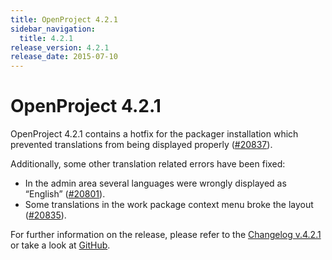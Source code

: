 ```yaml
---
title: OpenProject 4.2.1
sidebar_navigation:
  title: 4.2.1
release_version: 4.2.1
release_date: 2015-07-10
---
```


# OpenProject 4.2.1

OpenProject 4.2.1 contains a hotfix for the packager installation which
prevented translations from being displayed properly
([#20837](https://community.openproject.org/work_packages/20837)).

Additionally, some other translation related errors have been fixed:

  - In the admin area several languages were wrongly displayed as
    “English”
    ([#20801](https://community.openproject.org/work_packages/20801)).
  - Some translations in the work package context menu broke the layout
    ([#20835](https://community.openproject.org/work_packages/20835)).

For further information on the release, please refer to the
[Changelog v.4.2.1](https://community.openproject.org/versions/731)
or take a look at
[GitHub](https://github.com/opf/openproject/tree/v4.2.1).


